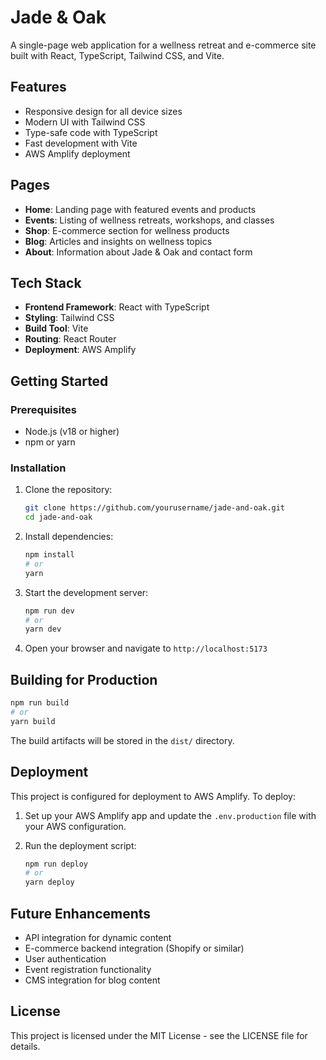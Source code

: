 # Jade & Oak

A single-page web application for a wellness retreat and e-commerce site built with React, TypeScript, Tailwind CSS, and Vite.

## Features

- Responsive design for all device sizes
- Modern UI with Tailwind CSS
- Type-safe code with TypeScript
- Fast development with Vite
- AWS Amplify deployment

## Pages

- **Home**: Landing page with featured events and products
- **Events**: Listing of wellness retreats, workshops, and classes
- **Shop**: E-commerce section for wellness products
- **Blog**: Articles and insights on wellness topics
- **About**: Information about Jade & Oak and contact form

## Tech Stack

- **Frontend Framework**: React with TypeScript
- **Styling**: Tailwind CSS
- **Build Tool**: Vite
- **Routing**: React Router
- **Deployment**: AWS Amplify

## Getting Started

### Prerequisites

- Node.js (v18 or higher)
- npm or yarn

### Installation

1. Clone the repository:
   ```bash
   git clone https://github.com/yourusername/jade-and-oak.git
   cd jade-and-oak
   ```

2. Install dependencies:
   ```bash
   npm install
   # or
   yarn
   ```

3. Start the development server:
   ```bash
   npm run dev
   # or
   yarn dev
   ```

4. Open your browser and navigate to `http://localhost:5173`

## Building for Production

```bash
npm run build
# or
yarn build
```

The build artifacts will be stored in the `dist/` directory.

## Deployment

This project is configured for deployment to AWS Amplify. To deploy:

1. Set up your AWS Amplify app and update the `.env.production` file with your AWS configuration.

2. Run the deployment script:
   ```bash
   npm run deploy
   # or
   yarn deploy
   ```

## Future Enhancements

- API integration for dynamic content
- E-commerce backend integration (Shopify or similar)
- User authentication
- Event registration functionality
- CMS integration for blog content

## License

This project is licensed under the MIT License - see the LICENSE file for details.
